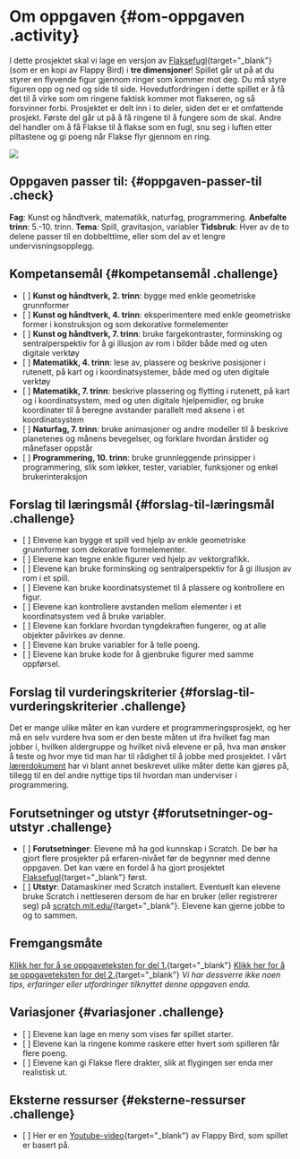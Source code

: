 # Om oppgaven {#om-oppgaven .activity}

I dette prosjektet skal vi lage en versjon av
[Flaksefugl](../flaksefugl/flaksefugl.html){target="_blank"} (som er en
kopi av Flappy Bird) i **tre dimensjoner**! Spillet går ut på at du
styrer en flyvende figur gjennom ringer som kommer mot deg. Du må styre
figuren opp og ned og side til side. Hovedutfordringen i dette spillet
er å få det til å virke som om ringene faktisk kommer mot flakseren, og
så forsvinner forbi. Prosjektet er delt inn i to deler, siden det er et
omfattende prosjekt. Første del går ut på å få ringene til å fungere som
de skal. Andre del handler om å få Flakse til å flakse som en fugl, snu
seg i luften etter piltastene og gi poeng når Flakse flyr gjennom en
ring.

![](3d_flakser.png)

## Oppgaven passer til: {#oppgaven-passer-til .check}

**Fag**: Kunst og håndtverk, matematikk, naturfag, programmering.
**Anbefalte trinn**: 5.-10. trinn. **Tema**: Spill, gravitasjon,
variabler **Tidsbruk**: Hver av de to delene passer til en dobbelttime,
eller som del av et lengre undervisningsopplegg.

## Kompetansemål {#kompetansemål .challenge}

-   \[ \] **Kunst og håndtverk, 2. trinn**: bygge med enkle geometriske
    grunnformer
-   \[ \] **Kunst og håndtverk, 4. trinn**: eksperimentere med enkle
    geometriske former i konstruksjon og som dekorative formelementer
-   \[ \] **Kunst og håndtverk, 7. trinn**: bruke fargekontraster,
    forminsking og sentralperspektiv for å gi illusjon av rom i bilder
    både med og uten digitale verktøy
-   \[ \] **Matematikk, 4. trinn**: lese av, plassere og beskrive
    posisjoner i rutenett, på kart og i koordinatsystemer, både med og
    uten digitale verktøy
-   \[ \] **Matematikk, 7. trinn**: beskrive plassering og flytting i
    rutenett, på kart og i koordinatsystem, med og uten digitale
    hjelpemidler, og bruke koordinater til å beregne avstander parallelt
    med aksene i et koordinatsystem
-   \[ \] **Naturfag, 7. trinn**: bruke animasjoner og andre modeller
    til å beskrive planetenes og månens bevegelser, og forklare hvordan
    årstider og månefaser oppstår
-   \[ \] **Programmering, 10. trinn**: bruke grunnleggende prinsipper i
    programmering, slik som løkker, tester, variabler, funksjoner og
    enkel brukerinteraksjon

## Forslag til læringsmål {#forslag-til-læringsmål .challenge}

-   \[ \] Elevene kan bygge et spill ved hjelp av enkle geometriske
    grunnformer som dekorative formelementer.
-   \[ \] Elevene kan tegne enkle figurer ved hjelp av vektorgrafikk.
-   \[ \] Elevene kan bruke forminsking og sentralperspektiv for å gi
    illusjon av rom i et spill.
-   \[ \] Elevene kan bruke koordinatsystemet til å plassere og
    kontrollere en figur.
-   \[ \] Elevene kan kontrollere avstanden mellom elementer i et
    koordinatsystem ved å bruke variabler.
-   \[ \] Elevene kan forklare hvordan tyngdekraften fungerer, og at
    alle objekter påvirkes av denne.
-   \[ \] Elevene kan bruke variabler for å telle poeng.
-   \[ \] Elevene kan bruke kode for å gjenbruke figurer med samme
    oppførsel.

## Forslag til vurderingskriterier {#forslag-til-vurderingskriterier .challenge}

Det er mange ulike måter en kan vurdere et programmeringsprosjekt, og
her må en selv vurdere hva som er den beste måten ut ifra hvilket fag
man jobber i, hvilken aldergruppe og hvilket nivå elevene er på, hva man
ønsker å teste og hvor mye tid man har til rådighet til å jobbe med
prosjektet. I vårt
[lærerdokument](../../pages/hvordan_bruke_lærerveiledning.html) har vi
blant annet beskrevet ulike måter dette kan gjøres på, tillegg til en
del andre nyttige tips til hvordan man underviser i programmering.

## Forutsetninger og utstyr {#forutsetninger-og-utstyr .challenge}

-   \[ \] **Forutsetninger**: Elevene må ha god kunnskap i Scratch. De
    bør ha gjort flere prosjekter på erfaren-nivået før de begynner med
    denne oppgaven. Det kan være en fordel å ha gjort prosjektet
    [Flaksefugl](../flaksefugl/flaksefugl.html){target="_blank"} først.
-   \[ \] **Utstyr**: Datamaskiner med Scratch installert. Eventuelt kan
    elevene bruke Scratch i nettleseren dersom de har en bruker (eller
    registrerer seg) på
    [scratch.mit.edu/](http://scratch.mit.edu/){target="_blank"}.
    Elevene kan gjerne jobbe to og to sammen.

## Fremgangsmåte

[Klikk her for å se oppgaveteksten for del
1.](../3d_flakser/3d_flakser_1.html){target="_blank"} [Klikk her for å
se oppgaveteksten for del
2.](../3d_flakser/3d_flakser_2.html){target="_blank"} *Vi har dessverre
ikke noen tips, erfaringer eller utfordringer tilknyttet denne oppgaven
enda.*

## Variasjoner {#variasjoner .challenge}

-   \[ \] Elevene kan lage en meny som vises før spillet starter.
-   \[ \] Elevene kan la ringene komme raskere etter hvert som spilleren
    får flere poeng.
-   \[ \] Elevene kan gi Flakse flere drakter, slik at flygingen ser
    enda mer realistisk ut.

## Eksterne ressurser {#eksterne-ressurser .challenge}

-   \[ \] Her er en
    [Youtube-video](https://www.youtube.com/watch?v%3DfQoJZuBwrkU){target="_blank"}
    av Flappy Bird, som spillet er basert på.

